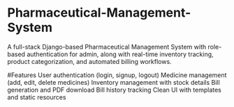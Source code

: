 # Pharmaceutical-Management-System
A full-stack Django-based Pharmaceutical Management System with role-based authentication for admin, along with real-time inventory tracking, product categorization, and automated billing workflows.

#Features
User authentication (login, signup, logout)
Medicine management (add, edit, delete medicines)
Inventory management with stock details
Bill generation and PDF download
Bill history tracking
Clean UI with templates and static resources
